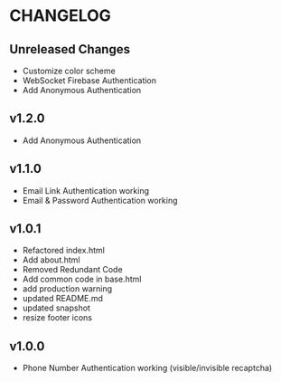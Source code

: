 # CHANGELOG

## Unreleased Changes

- Customize color scheme
- WebSocket Firebase Authentication
- Add Anonymous Authentication


## v1.2.0
- Add Anonymous Authentication

## v1.1.0
- Email Link Authentication working
- Email & Password Authentication working


## v1.0.1

- Refactored index.html
- Add about.html
- Removed Redundant Code
- Add common code in base.html
- add production warning
- updated README.md
- updated snapshot
- resize footer icons


## v1.0.0

- Phone Number Authentication working (visible/invisible recaptcha)
